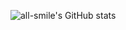 ![all-smile's GitHub stats](https://github-readme-stats.vercel.app/api?username=he-wen-yao&show_icons=true&theme=tokyonight)






<!--
### Hi there 👋
**he-wen-yao/he-wen-yao** is a ✨ _special_ ✨ repository because its `README.md` (this file) appears on your GitHub profile.

Here are some ideas to get you started:

- 🔭 I’m currently working on ...
- 🌱 I’m currently learning ...
- 👯 I’m looking to collaborate on ...
- 🤔 I’m looking for help with ...
- 💬 Ask me about ...
- 📫 How to reach me: ...
- 😄 Pronouns: ...
- ⚡ Fun fact: ...
-->
